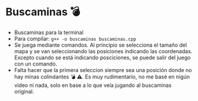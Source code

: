 # Buscaminas 💣
- Buscaminas para la terminal 
- Para compilar: `g++ -o buscaminas buscaminas.cpp`
- Se juega mediante comandos. Al principio se selecciona el tamaño del mapa y se van seleccionando las posiciones indicando las coordenadas.
Excepto cuando se está indicando posciciones, se puede salir del juego con un comando.
- Falta hacer que la primera seleccion siempre sea una posición donde no hay minas colindantes 💣 ⚠️.
Es muy rudimentario, no me basé en nigún video ni nada, solo en base a lo que veía jugando al buscaminas original.
